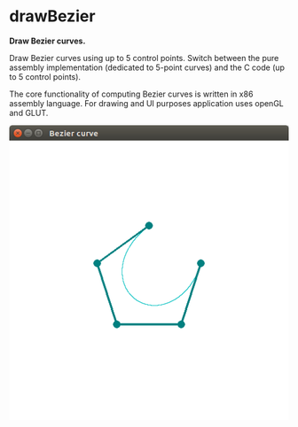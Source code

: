 # drawBezier
<b>Draw Bezier curves.</b> 

Draw Bezier curves using up to 5 control points. Switch between the pure assembly implementation (dedicated to 5-point curves) and the C code (up to 5 control points).

The core functionality of computing Bezier curves is written in x86 assembly language. For drawing and UI purposes application uses openGL and GLUT.

<p align="center">
  <img src="bezier.png">
</p>
